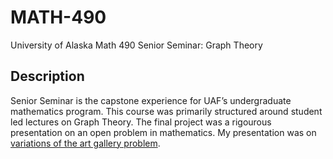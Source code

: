 # MATH-490
University of Alaska Math 490 Senior Seminar: Graph Theory

## Description
Senior Seminar is the capstone experience for UAF’s undergraduate mathematics program. This course was 
primarily structured around student led lectures on Graph Theory. The final project was a rigourous presentation
on an open problem in mathematics. My presentation was on [variations of the art gallery problem](https://github.com/StefanoFochesatto/MATH-490/blob/main/Coursework/Final%20Presentation/Final_Presentation.pdf).
